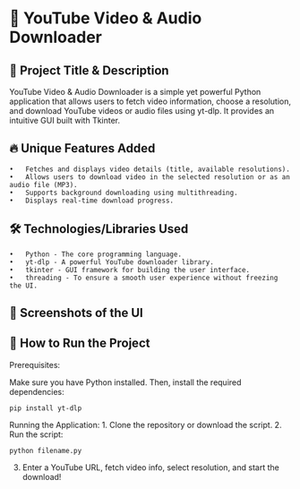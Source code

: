 
# 🎥 YouTube Video & Audio Downloader

## 📌 Project Title & Description

YouTube Video & Audio Downloader is a simple yet powerful Python application that allows users to fetch video information, choose a resolution, and download YouTube videos or audio files using yt-dlp. It provides an intuitive GUI built with Tkinter.

## 🔥 Unique Features Added
	•	Fetches and displays video details (title, available resolutions).
	•	Allows users to download video in the selected resolution or as an audio file (MP3).
	•	Supports background downloading using multithreading.
	•	Displays real-time download progress.

## 🛠 Technologies/Libraries Used
	•	Python - The core programming language.
	•	yt-dlp - A powerful YouTube downloader library.
	•	tkinter - GUI framework for building the user interface.
	•	threading - To ensure a smooth user experience without freezing the UI.

## 🎨 Screenshots of the UI


## 🚀 How to Run the Project

Prerequisites:

Make sure you have Python installed. Then, install the required dependencies:


`pip install yt-dlp`

Running the Application:
	1.	Clone the repository or download the script.
	2.	Run the script:

`python filename.py`

3.	Enter a YouTube URL, fetch video info, select resolution, and start the download!

